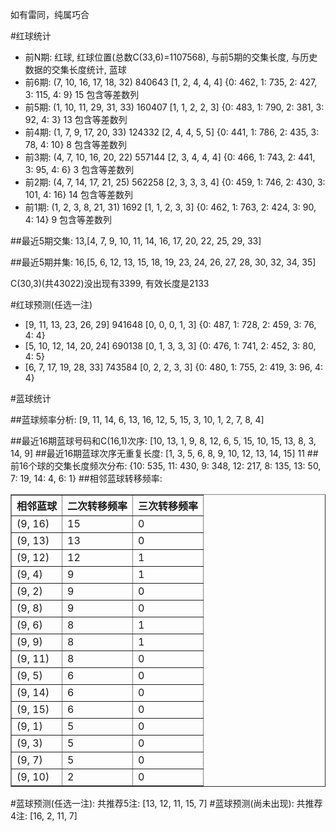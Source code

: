 <!-- 
.. title: 双色球2015010期(2015-01-22)数据分析报告
.. slug: slott-2015010-2015-01-22-report
.. date: 2015-01-23 08:00:00 UTC+08:00
.. tags: Lottery
.. link: 
.. description: 
.. type: text
-->

如有雷同，纯属巧合

<!-- TEASER_END-->

#红球统计

- 前N期: 红球, 红球位置(总数C(33,6)=1107568), 与前5期的交集长度, 与历史数据的交集长度统计, 蓝球
- 前6期: (7, 10, 16, 17, 18, 32) 840643 [1, 2, 4, 4, 4] {0: 462, 1: 735, 2: 427, 3: 115, 4: 9} 15 包含等差数列
- 前5期: (1, 10, 11, 29, 31, 33) 160407 [1, 1, 2, 2, 3] {0: 483, 1: 790, 2: 381, 3: 92, 4: 3} 13 包含等差数列
- 前4期: (1, 7, 9, 17, 20, 33) 124332 [2, 4, 4, 5, 5] {0: 441, 1: 786, 2: 435, 3: 78, 4: 10} 8 包含等差数列
- 前3期: (4, 7, 10, 16, 20, 22) 557144 [2, 3, 4, 4, 4] {0: 466, 1: 743, 2: 441, 3: 95, 4: 6} 3 包含等差数列
- 前2期: (4, 7, 14, 17, 21, 25) 562258 [2, 3, 3, 3, 4] {0: 459, 1: 746, 2: 430, 3: 101, 4: 16} 14 包含等差数列
- 前1期: (1, 2, 3, 8, 21, 31) 1692 [1, 1, 2, 3, 3] {0: 462, 1: 763, 2: 424, 3: 90, 4: 14} 9 包含等差数列

##最近5期交集:
13,[4, 7, 9, 10, 11, 14, 16, 17, 20, 22, 25, 29, 33]

##最近5期并集:
16,[5, 6, 12, 13, 15, 18, 19, 23, 24, 26, 27, 28, 30, 32, 34, 35]

C(30,3)(共43022)没出现有3399, 
有效长度是2133

#红球预测(任选一注)

- [9, 11, 13, 23, 26, 29] 941648 [0, 0, 0, 1, 3] {0: 487, 1: 728, 2: 459, 3: 76, 4: 4}
- [5, 10, 12, 14, 20, 24] 690138 [0, 1, 3, 3, 3] {0: 476, 1: 741, 2: 452, 3: 80, 4: 5}
- [6, 7, 17, 19, 28, 33] 743584 [0, 2, 2, 3, 3] {0: 480, 1: 755, 2: 419, 3: 96, 4: 4}

#蓝球统计

##蓝球频率分析:
[9, 11, 14, 6, 13, 16, 12, 5, 15, 3, 10, 1, 2, 7, 8, 4]

##最近16期蓝球号码和C(16,1)次序:
[10, 13, 1, 9, 8, 12, 6, 5, 15, 10, 15, 13, 8, 3, 14, 9]
##最近16期蓝球次序无重复长度:
[1, 3, 5, 6, 8, 9, 10, 12, 13, 14, 15] 11
##前16个球的交集长度频次分布:
{10: 535, 11: 430, 9: 348, 12: 217, 8: 135, 13: 50, 7: 19, 14: 4, 6: 1}
##相邻蓝球转移频率:
<table border="1" class="table table-striped dataframe">
  <thead>
    <tr style="text-align: right;">
      <th>相邻蓝球</th>
      <th>二次转移频率</th>
      <th>三次转移频率</th>
    </tr>
  </thead>
  <tbody>
    <tr>
      <td> (9, 16)</td>
      <td> 15</td>
      <td> 0</td>
    </tr>
    <tr>
      <td> (9, 13)</td>
      <td> 13</td>
      <td> 0</td>
    </tr>
    <tr>
      <td> (9, 12)</td>
      <td> 12</td>
      <td> 1</td>
    </tr>
    <tr>
      <td>  (9, 4)</td>
      <td>  9</td>
      <td> 1</td>
    </tr>
    <tr>
      <td>  (9, 2)</td>
      <td>  9</td>
      <td> 0</td>
    </tr>
    <tr>
      <td>  (9, 8)</td>
      <td>  9</td>
      <td> 0</td>
    </tr>
    <tr>
      <td>  (9, 6)</td>
      <td>  8</td>
      <td> 1</td>
    </tr>
    <tr>
      <td>  (9, 9)</td>
      <td>  8</td>
      <td> 1</td>
    </tr>
    <tr>
      <td> (9, 11)</td>
      <td>  8</td>
      <td> 0</td>
    </tr>
    <tr>
      <td>  (9, 5)</td>
      <td>  6</td>
      <td> 0</td>
    </tr>
    <tr>
      <td> (9, 14)</td>
      <td>  6</td>
      <td> 0</td>
    </tr>
    <tr>
      <td> (9, 15)</td>
      <td>  6</td>
      <td> 0</td>
    </tr>
    <tr>
      <td>  (9, 1)</td>
      <td>  5</td>
      <td> 0</td>
    </tr>
    <tr>
      <td>  (9, 3)</td>
      <td>  5</td>
      <td> 0</td>
    </tr>
    <tr>
      <td>  (9, 7)</td>
      <td>  5</td>
      <td> 0</td>
    </tr>
    <tr>
      <td> (9, 10)</td>
      <td>  2</td>
      <td> 0</td>
    </tr>
  </tbody>
</table>
#蓝球预测(任选一注):
共推荐5注: [13, 12, 11, 15, 7]
#蓝球预测(尚未出现):
共推荐4注: [16, 2, 11, 7]

